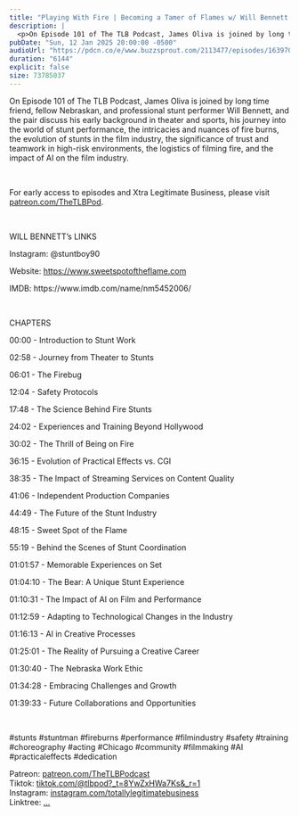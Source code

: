 ```yaml
---
title: "Playing With Fire | Becoming a Tamer of Flames w/ Will Bennett | The TLB Pod 101"
description: |
  <p>On Episode 101 of The TLB Podcast, James Oliva is joined by long time friend, fellow Nebraskan, and professional stunt performer Will Bennett, and the pair discuss his early background in theater and sports, his journey into the world of stunt performance, the intricacies and nuances of fire burns, the evolution of stunts in the film industry, the significance of trust and teamwork in high-risk environments, the logistics of filming fire, and the impact of AI on the film industry. </p><p><br/></p><p>For early access to episodes and Xtra Legitimate Business, please visit <a href='http://patreon.com/TheTLBPod'>patreon.com/TheTLBPod</a>.</p><p><br/></p><p>WILL BENNETT’s LINKS</p><p>Instagram: @stuntboy90</p><p>Website: <a href='https://www.sweetspotoftheflame.com'>https://www.sweetspotoftheflame.com</a></p><p>IMDB: https://www.imdb.com/name/nm5452006/</p><p><br/></p><p>CHAPTERS</p><p>00:00 - Introduction to Stunt Work</p><p>02:58 - Journey from Theater to Stunts</p><p>06:01 - The Firebug</p><p>12:04 - Safety Protocols</p><p>17:48 - The Science Behind Fire Stunts</p><p>24:02 - Experiences and Training Beyond Hollywood</p><p>30:02 - The Thrill of Being on Fire</p><p>36:15 - Evolution of Practical Effects vs. CGI</p><p>38:35 - The Impact of Streaming Services on Content Quality</p><p>41:06 - Independent Production Companies</p><p>44:49 - The Future of the Stunt Industry</p><p>48:15 - Sweet Spot of the Flame</p><p>55:19 - Behind the Scenes of Stunt Coordination</p><p>01:01:57 - Memorable Experiences on Set</p><p>01:04:10 - The Bear: A Unique Stunt Experience</p><p>01:10:31 - The Impact of AI on Film and Performance</p><p>01:12:59 - Adapting to Technological Changes in the Industry</p><p>01:16:13 - AI in Creative Processes</p><p>01:25:01 - The Reality of Pursuing a Creative Career</p><p>01:30:40 - The Nebraska Work Ethic</p><p>01:34:28 - Embracing Challenges and Growth</p><p>01:39:33 - Future Collaborations and Opportunities</p><p><br/></p><p>#stunts #stuntman #fireburns #performance #filmindustry #safety #training #choreography #acting #Chicago #community #filmmaking #AI #practicaleffects #dedication</p><p>Patreon: <a href='https://www.youtube.com/redirect?event=channel_description&amp;redir_token=QUFFLUhqbHJwOWd4SjlUSkRCaG9HTnBLUWtMaUVjRWd5Z3xBQ3Jtc0tuRGV5Nl9WT0l1eTZsdjhOQUVJTmR6RzJMWDhJeFhSOElCNTNQdTBwVk9Gd0N6RE5FMWNCNmZ4TXRhNHZhS0hzdEltdEppNUlpUTFCN1lSeGZQVFNwS2dlSkUxb2p6Ui1iTTVGYmY3NVZVY0hJNWFaNA&amp;q=https%3A%2F%2Fwww.patreon.com%2FTheTLBPodcast'>patreon.com/TheTLBPodcast</a><br/>Tiktok: <a href='https://www.youtube.com/redirect?event=channel_description&amp;redir_token=QUFFLUhqa3hqQTB0SGVhSl94YjdxZnhjMEN1eWk3OXYtd3xBQ3Jtc0ttZFFJYjAxMHlXeDFsWm54Mlk3S240d2VWUGwxWjQzSmdmM3VkX2g4aHk2eTYzX1VUN1FtcjFueW9hcXEtV3FLdTZRQzNwQUt6anBGbzFLMXVhc0s4LUp2WndRV1NnY3I4dEd4WkxpZ0ZfMHBwYkJYSQ&amp;q=https%3A%2F%2Fwww.tiktok.com%2F%40tlbpod%3F_t%3D8YwZxHWa7Ks%26_r%3D1'>tiktok.com/@tlbpod?_t=8YwZxHWa7Ks&amp;_r=1</a><br/>Instagram: <a href='https://www.youtube.com/redirect?event=channel_description&amp;redir_token=QUFFLUhqbm9fRUxibWVsdmNmazlnc3YtREhhb0xfSHZTd3xBQ3Jtc0ttVGVJX3VEeld4Y255MHc5d3d1S3pVc2RGbUVIQWZGX2lXR3FBSWl0dTZfbW54WUdnUUdtanBMcEowUzA3MmNUekdBWXIzNU9VVDhZbEctbzlMOEFqbnBFQS0wRHM3bGJyUE9Hczg4ZjFUVFpLZ3g5bw&amp;q=https%3A%2F%2Fwww.instagram.com%2Ftotallylegitimatebusiness%2F'>instagram.com/totallylegitimatebusiness</a><br/>Linktree: <a href='https://www.youtube.com/redirect?event=channel_description&amp;redir_token=QUFFLUhqbU5BOGhSR2I4SlVYTGJCSldXMnhpa0pNWWJuQXxBQ3Jtc0trSS1FaDl1ZHBQVVlndjI0eFVWcTlrUFNmRS1Ka1hNRkVZQnk1WWZNSlpHLVhRNWRIYVlCRmZaa2xEbmFPTlJMaHFSblZuTTItMkxEY0phSzJaMzk5YkhGb1JJVUtnZlBXQk14VlN1Ri1nbkRJQUVNbw&amp;q=linktr.ee%2Ftotallylegitimatebusiness'>...</a></p>
pubDate: "Sun, 12 Jan 2025 20:00:00 -0500"
audioUrl: "https://pdcn.co/e/www.buzzsprout.com/2113477/episodes/16397061-playing-with-fire-becoming-a-tamer-of-flames-w-will-bennett-the-tlb-pod-101.mp3"
duration: "6144"
explicit: false
size: 73785037
---
```


<p>On Episode 101 of The TLB Podcast, James Oliva is joined by long time friend, fellow Nebraskan, and professional stunt performer Will Bennett, and the pair discuss his early background in theater and sports, his journey into the world of stunt performance, the intricacies and nuances of fire burns, the evolution of stunts in the film industry, the significance of trust and teamwork in high-risk environments, the logistics of filming fire, and the impact of AI on the film industry. </p><p><br/></p><p>For early access to episodes and Xtra Legitimate Business, please visit <a href='http://patreon.com/TheTLBPod'>patreon.com/TheTLBPod</a>.</p><p><br/></p><p>WILL BENNETT’s LINKS</p><p>Instagram: @stuntboy90</p><p>Website: <a href='https://www.sweetspotoftheflame.com'>https://www.sweetspotoftheflame.com</a></p><p>IMDB: https://www.imdb.com/name/nm5452006/</p><p><br/></p><p>CHAPTERS</p><p>00:00 - Introduction to Stunt Work</p><p>02:58 - Journey from Theater to Stunts</p><p>06:01 - The Firebug</p><p>12:04 - Safety Protocols</p><p>17:48 - The Science Behind Fire Stunts</p><p>24:02 - Experiences and Training Beyond Hollywood</p><p>30:02 - The Thrill of Being on Fire</p><p>36:15 - Evolution of Practical Effects vs. CGI</p><p>38:35 - The Impact of Streaming Services on Content Quality</p><p>41:06 - Independent Production Companies</p><p>44:49 - The Future of the Stunt Industry</p><p>48:15 - Sweet Spot of the Flame</p><p>55:19 - Behind the Scenes of Stunt Coordination</p><p>01:01:57 - Memorable Experiences on Set</p><p>01:04:10 - The Bear: A Unique Stunt Experience</p><p>01:10:31 - The Impact of AI on Film and Performance</p><p>01:12:59 - Adapting to Technological Changes in the Industry</p><p>01:16:13 - AI in Creative Processes</p><p>01:25:01 - The Reality of Pursuing a Creative Career</p><p>01:30:40 - The Nebraska Work Ethic</p><p>01:34:28 - Embracing Challenges and Growth</p><p>01:39:33 - Future Collaborations and Opportunities</p><p><br/></p><p>#stunts #stuntman #fireburns #performance #filmindustry #safety #training #choreography #acting #Chicago #community #filmmaking #AI #practicaleffects #dedication</p><p>Patreon: <a href='https://www.youtube.com/redirect?event=channel_description&amp;redir_token=QUFFLUhqbHJwOWd4SjlUSkRCaG9HTnBLUWtMaUVjRWd5Z3xBQ3Jtc0tuRGV5Nl9WT0l1eTZsdjhOQUVJTmR6RzJMWDhJeFhSOElCNTNQdTBwVk9Gd0N6RE5FMWNCNmZ4TXRhNHZhS0hzdEltdEppNUlpUTFCN1lSeGZQVFNwS2dlSkUxb2p6Ui1iTTVGYmY3NVZVY0hJNWFaNA&amp;q=https%3A%2F%2Fwww.patreon.com%2FTheTLBPodcast'>patreon.com/TheTLBPodcast</a><br/>Tiktok: <a href='https://www.youtube.com/redirect?event=channel_description&amp;redir_token=QUFFLUhqa3hqQTB0SGVhSl94YjdxZnhjMEN1eWk3OXYtd3xBQ3Jtc0ttZFFJYjAxMHlXeDFsWm54Mlk3S240d2VWUGwxWjQzSmdmM3VkX2g4aHk2eTYzX1VUN1FtcjFueW9hcXEtV3FLdTZRQzNwQUt6anBGbzFLMXVhc0s4LUp2WndRV1NnY3I4dEd4WkxpZ0ZfMHBwYkJYSQ&amp;q=https%3A%2F%2Fwww.tiktok.com%2F%40tlbpod%3F_t%3D8YwZxHWa7Ks%26_r%3D1'>tiktok.com/@tlbpod?_t=8YwZxHWa7Ks&amp;_r=1</a><br/>Instagram: <a href='https://www.youtube.com/redirect?event=channel_description&amp;redir_token=QUFFLUhqbm9fRUxibWVsdmNmazlnc3YtREhhb0xfSHZTd3xBQ3Jtc0ttVGVJX3VEeld4Y255MHc5d3d1S3pVc2RGbUVIQWZGX2lXR3FBSWl0dTZfbW54WUdnUUdtanBMcEowUzA3MmNUekdBWXIzNU9VVDhZbEctbzlMOEFqbnBFQS0wRHM3bGJyUE9Hczg4ZjFUVFpLZ3g5bw&amp;q=https%3A%2F%2Fwww.instagram.com%2Ftotallylegitimatebusiness%2F'>instagram.com/totallylegitimatebusiness</a><br/>Linktree: <a href='https://www.youtube.com/redirect?event=channel_description&amp;redir_token=QUFFLUhqbU5BOGhSR2I4SlVYTGJCSldXMnhpa0pNWWJuQXxBQ3Jtc0trSS1FaDl1ZHBQVVlndjI0eFVWcTlrUFNmRS1Ka1hNRkVZQnk1WWZNSlpHLVhRNWRIYVlCRmZaa2xEbmFPTlJMaHFSblZuTTItMkxEY0phSzJaMzk5YkhGb1JJVUtnZlBXQk14VlN1Ri1nbkRJQUVNbw&amp;q=linktr.ee%2Ftotallylegitimatebusiness'>...</a></p>
